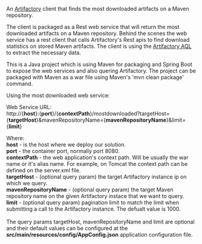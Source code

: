 An <a href="https://jfrog.com/artifactory/" rel="nofollow">Artifactory</a> client that finds the most downloaded artifacts on a Maven repository.

The client is packaged as a Rest web service that will return the most downloaded artifacts on a Maven repository. 
Behind the scenes the web service has a rest client that calls Artifactory's Rest apis to find download statistics on stored Maven artifacts. The client is using the <a href="https://www.jfrog.com/confluence/display/RTF/Artifactory+Query+Language" rel="nofollow">Artifactory AQL</a> to extract the necessary data.

This is a Java project which is using Maven for packaging and Spring Boot to expose the web services and also quering Artifactory. The project can be packaged with Maven as a war file using Maven's 'mvn clean package' command.

Using the most downloaded web service:

Web Service URL:</br>
http://{<b>host</b>}:{<b>port</b>}/{<b>contextPath</b>}/mostdownloaded?targetHost={<b>targetHost</b>}&mavenRepositoryName={<b>mavenRepositoryName</b>}&limit={<b>limit</b>}

Where:</br>
<b>host</b> - is the host where we deploy our solution.</br>
<b>port</b> - the container port, normally port 8080.</br>
<b>contextPath</b> - the web application's context path. Will be usually the war name or it's alias name. For example, on Tomcat the context path can be defined on the server.xml file.</br>
<b>targetHost</b> - (optional query param) the target Artifactory instance ip on which we query.</br>
<b>mavenRepositoryName</b> - (optional query param) the target Maven repository name on the given Artifactory instace that we want to query.</br>
<b>limit</b> - (optional query param) pagination limit to match the limit when submitting a call to the Artifactory instance. The defualt value is 1000.</br></br>
The query params targetHost, mavenRepositoryName and limit are optional and their default values can be configured at the <b>src/main/resources/config/AppConfig.json</b> application configuration file.
